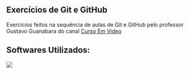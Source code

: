 ## Exercícios de Git e GitHub

  <p align="left">
    Exercícios feitos na sequência de aulas de Git e GitHub pelo professor Gustavo Guanabara do canal 
   <a href="https://www.youtube.com/@CursoemVideo">Curso Em Video</a>
  </p>
</div>

<h2 align="left">
  Softwares Utilizados:
</h2>

<img src="https://img.shields.io/badge/GitHub-100000?style=for-the-badge&logo=github&logoCoWlor=white">
